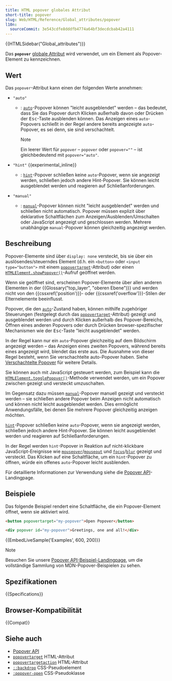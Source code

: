 ```yaml
---
title: HTML popover globales Attribut
short-title: popover
slug: Web/HTML/Reference/Global_attributes/popover
l10n:
  sourceCommit: 3e543cdfe8dddfb4774a64bf3decdcbab42a4111
---
```


{{HTMLSidebar("Global_attributes")}}

Das **`popover`** [globale Attribut](/de/docs/Web/HTML/Reference/Global_attributes) wird verwendet, um ein Element als Popover-Element zu kennzeichnen.

## Wert

Das `popover`-Attribut kann einen der folgenden Werte annehmen:

- `"auto"`

  - : [`auto`](/de/docs/Web/API/Popover_API/Using#auto_state_and_light_dismiss)-Popover können "leicht ausgeblendet" werden – das bedeutet, dass Sie das Popover durch Klicken außerhalb davon oder Drücken der <kbd>Esc</kbd>-Taste ausblenden können. Das Anzeigen eines `auto`-Popovers schließt in der Regel andere bereits angezeigte `auto`-Popover, es sei denn, sie sind verschachtelt.

    > [!NOTE]
    > Ein leerer Wert für `popover` – `popover` oder `popover=""` – ist gleichbedeutend mit `popover="auto"`.

- `"hint"` {{experimental_inline}}

  - : [`hint`](/de/docs/Web/API/Popover_API/Using#using_hint_popover_state)-Popover schließen keine `auto`-Popover, wenn sie angezeigt werden, schließen jedoch andere Hint-Popover.
    Sie können leicht ausgeblendet werden und reagieren auf Schließanforderungen.

- `"manual"`
  - : [`manual`](/de/docs/Web/API/Popover_API/Using#using_manual_popover_state)-Popover können nicht "leicht ausgeblendet" werden und schließen nicht automatisch. Popover müssen explizit über deklarative Schaltflächen zum Anzeigen/Ausblenden/Umschalten oder JavaScript angezeigt und geschlossen werden. Mehrere unabhängige `manual`-Popover können gleichzeitig angezeigt werden.

## Beschreibung

Popover-Elemente sind über `display: none` versteckt, bis sie über ein auslösendes/steuerndes Element (d.h. ein `<button>` oder `<input type="button">` mit einem [`popovertarget`](/de/docs/Web/HTML/Reference/Elements/button#popovertarget)-Attribut) oder einen [`HTMLElement.showPopover()`](/de/docs/Web/API/HTMLElement/showPopover)-Aufruf geöffnet werden.

Wenn sie geöffnet sind, erscheinen Popover-Elemente über allen anderen Elementen in der {{Glossary("top_layer", "oberen Ebene")}} und werden nicht von den {{cssxref('position')}}- oder {{cssxref('overflow')}}-Stilen der Elternelemente beeinflusst.

Popover, die den [`auto`](/de/docs/Web/API/Popover_API/Using#auto_state_and_light_dismiss)-Zustand haben, können mithilfe zugehöriger Steuerungen (festgelegt durch das [`popovertarget`](/de/docs/Web/HTML/Reference/Elements/button#popovertarget)-Attribut) gezeigt und ausgeblendet werden und durch Klicken außerhalb des Popover-Bereichs, Öffnen eines anderen Popovers oder durch Drücken browser-spezifischer Mechanismen wie der <kbd>Esc</kbd>-Taste "leicht ausgeblendet" werden.

In der Regel kann nur ein `auto`-Popover gleichzeitig auf dem Bildschirm angezeigt werden – das Anzeigen eines zweiten Popovers, während bereits eines angezeigt wird, blendet das erste aus. Die Ausnahme von dieser Regel besteht, wenn Sie verschachtelte auto-Popover haben. Siehe [Verschachtelte Popover](/de/docs/Web/API/Popover_API/Using#nested_popovers) für weitere Details.

Sie können auch mit JavaScript gesteuert werden, zum Beispiel kann die [`HTMLElement.togglePopover()`](/de/docs/Web/API/HTMLElement/togglePopover)-Methode verwendet werden, um ein Popover zwischen gezeigt und versteckt umzuschalten.

Im Gegensatz dazu müssen [`manual`](/de/docs/Web/API/Popover_API/Using#using_manual_popover_state)-Popover manuell gezeigt und versteckt werden – sie schließen andere Popover beim Anzeigen nicht automatisch und können nicht leicht ausgeblendet werden. Dies ermöglicht Anwendungsfälle, bei denen Sie mehrere Popover gleichzeitig anzeigen möchten.

[`hint`](/de/docs/Web/API/Popover_API/Using#using_hint_popover_state)-Popover schließen keine `auto`-Popover, wenn sie angezeigt werden, schließen jedoch andere Hint-Popover. Sie können leicht ausgeblendet werden und reagieren auf Schließanforderungen.

In der Regel werden `hint`-Popover in Reaktion auf nicht-klickbare JavaScript-Ereignisse wie [`mouseover`](/de/docs/Web/API/Element/mouseover_event)/[`mouseout`](/de/docs/Web/API/Element/mouseout_event) und [`focus`](/de/docs/Web/API/Element/focus_event)/[`blur`](/de/docs/Web/API/Element/blur_event) gezeigt und versteckt. Das Klicken auf eine Schaltfläche, um ein `hint`-Popover zu öffnen, würde ein offenes `auto`-Popover leicht ausblenden.

Für detaillierte Informationen zur Verwendung siehe die [Popover API](/de/docs/Web/API/Popover_API)-Landingpage.

## Beispiele

Das folgende Beispiel rendert eine Schaltfläche, die ein Popover-Element öffnet, wenn sie aktiviert wird.

```html
<button popovertarget="my-popover">Open Popover</button>

<div popover id="my-popover">Greetings, one and all!</div>
```

{{EmbedLiveSample('Examples', 600, 200)}}

> [!NOTE]
> Besuchen Sie unsere [Popover API-Beispiel-Landingpage](https://mdn.github.io/dom-examples/popover-api/), um die vollständige Sammlung von MDN-Popover-Beispielen zu sehen.

## Spezifikationen

{{Specifications}}

## Browser-Kompatibilität

{{Compat}}

## Siehe auch

- [Popover API](/de/docs/Web/API/Popover_API)
- [`popovertarget`](/de/docs/Web/HTML/Reference/Elements/button#popovertarget) HTML-Attribut
- [`popovertargetaction`](/de/docs/Web/HTML/Reference/Elements/button#popovertargetaction) HTML-Attribut
- [`::backdrop`](/de/docs/Web/CSS/::backdrop) CSS-Pseudoelement
- [`:popover-open`](/de/docs/Web/CSS/:popover-open) CSS-Pseudoklasse
